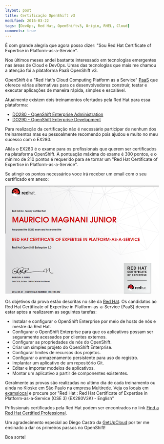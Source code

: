 ```yaml
---
layout: post
title: Certificação OpenShift v3
modified: 2016-03-22
tags: [DevOps, Red Hat, OpenShiftv3, Origin, RHEL, Cloud]
comments: true
---
```


É com grande alegria que agora posso dizer: "Sou Red Hat Certificate of Expertise in Platform-as-a-Service".

Nos últimos meses andei bastante interessado em tecnologias emergentes nas áreas de Cloud e DevOps. Umas das tecnologias que mais me chamou a atenção foi a plataforma PaaS OpenShift v3.

OpenShift é a "Red Hat's Cloud Computing Platform as a Service" [PaaS](https://pt.wikipedia.org/wiki/Plataforma_como_servi%C3%A7o) que oferece várias alternativas para os desenvolvedores construir, testar e executar aplicações de maneira rápida, simples e escalável.

Atualmente existem dois treinamentos ofertados pela Red Hat para essa plataforma:

* [DO280 - OpenShift Enterprise Administration](http://www.redhat.com/pt-br/services/training/do280-openshift-enterprise-administration)
* [DO290 - OpenShift Enterprise Development](https://www.redhat.com/pt-br/services/training/do290-openshift-enterprise-development)

Para realização da certificação não é necessário participar de nenhum dos treinamentos mas eu pessoalmente recomendo pois ajudou e muito no meu sucesso com o EX280.

Aliás o EX280 é o exame para os profissionais que querem ser certificados na plataforma OpenShift. A pontuação máxima do exame é 300 pontos, e o mínimo de 210 pontos é requerido para se tornar um "Red Hat Certificate of Expertise in Platform-as-a-Service".

Se atingir os pontos necessários voce irá receber um  email com o seu certificado em anexo:

![](/images/201603-ose-01.png)

Os objetivos da prova estão descritas no site da [Red Hat](http://www.redhat.com/pt-br/red-hat-certificate-expertise-platform-service). Os candidatos ao Red Hat Certificate of Expertise in Platform-as-a-Service (PaaS) devem estar aptos a realizarem as seguintes tarefas:

* Instalar e configurar o OpenShift Enterprise por meio de hosts de nós e mestre da Red Hat.
* Configurar o OpenShift Enterprise para que os aplicativos possam ser seguramente acessados por clientes externos.
* Configurar as propriedades de nós do OpenShift.
* Criar um simples projeto do OpenShift Enterprise.
* Configurar limites de recursos dos projetos.
* Configurar o armazenamento persistente para uso do registro.
* Implantar um aplicativo de um repositório Git.
* Editar e importar modelos de aplicativos.
* Montar um aplicativo a partir de componentes existentes.

Geralmente as provas são realizadas no ultimo dia de cada treinamento ou ainda no Kioske em São Paulo na empresa Multirede. Veja os locais em [examslocal](https://www.examslocal.com/) e procure por "Red Hat : Red Hat Certificate of Expertise in Platform-as-a-Service (OSE 3) (EX280V3K)  -  English"

Prifissionais certificados pela Red Hat podem ser encontrados no link [Find a Red Hat Certified Professional](https://www.redhat.com/wapps/training/certification/search.html).

Um agradecimento especial ao Diego Castro da [GetUpCloud](https://getupcloud.com) por ter me ensinado a dar os primeiros passos no OpenShift!

Boa sorte!